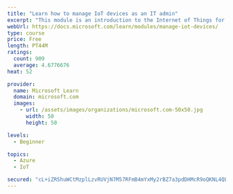 ```yaml
---
title: "Learn how to manage IoT devices as an IT admin"
excerpt: "This module is an introduction to the Internet of Things for IT admins."
webUrl: https://docs.microsoft.com/learn/modules/manage-iot-devices/
type: course
price: Free
length: PT44M
ratings:
  count: 909
  average: 4.6776676
heat: 52

provider:
  name: Microsoft Learn
  domain: microsoft.com
  images:
    - url: /assets/images/organizations/microsoft.com-50x50.jpg
      width: 50
      height: 50

levels:
  - Beginner

topics:
  - Azure
  - IoT

secured: "cL+iZRShuWCtMzplLzvRUVjN7M57RFmB4mYxMy2rBZ7a3pdDHMcR9oQKNL4QLfg1sEoE+K6FludTLW+DeiOfryzWzIXsxglyYEO1CbqXh0lEcpMjLuQjdGr7NRy+lje+ZTzC0og0L22xQIO48S5FcWytn9r0aor1lRkNR4Q7AL+1occ6jmxxVVv60Ki4lAo3IntdCJO27ltKYBGnYjUaKylpmXh8taS8YoVgAHnBrgacF7Xl5Wec18vALgR42ouoriLoUvlmyi2w7Y6rYzYmMdQQn0yPbG/B6ZmfjHahrzVtBmWEawgrkS6WfWDlDaLcAXjWgWoHPa2zVruV3coH8d4tT4yPz8PUrUbxLMd7mq503Cc5xbdWxxGbysi5oUo0aJ0TpOEHM0LdUJybOT2MG9BP6cb935owp/eL73H5bj4=;kB+yHMou+h5FBq92wT1+Rg=="
---
```



